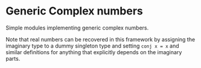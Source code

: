 # Generic Complex numbers

Simple modules implementing generic complex numbers.

Note that real numbers can be recovered in this framework 
by assigning the imaginary type to a dummy singleton type
and setting `conj x = x` and similar definitions for anything
that explicitly depends on the imaginary parts.

